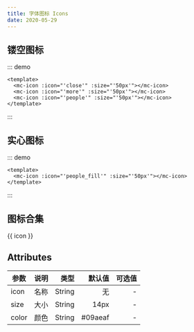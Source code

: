 ```yaml
---
title: 字体图标 Icons
date: 2020-05-29
---
```


## 镂空图标

::: demo

```vue
<template>
  <mc-icon :icon="'close'" :size="'50px'"></mc-icon>
  <mc-icon :icon="'more'" :size="'50px'"></mc-icon>
  <mc-icon :icon="'people'" :size="'50px'"></mc-icon>
</template>
```

:::

## 实心图标

::: demo

```vue
<template>
  <mc-icon :icon="'people_fill'" :size="'50px'"></mc-icon>
</template>
```

:::

## 图标合集

<mc-container>
<mc-flex :wrap="'wrap'">
<mc-item :basis="'100px'" v-for="icon in ['accessory','activity','activity_fill','add','addition_fill','addition','addpeople_fill','addpeople','addressbook_fill','addressbook','barrage_fill','barrage','browse_fill','browse','brush','brush_fill','businesscard_fill','businesscard','camera_fill','camera','clock_fill','clock','close','collection_fill','collection','computer_fill','computer','coordinates_fill','coordinates','coupons_fill','coupons','createtask_fill','createtask','customerservice_fill','customerservice','delete_fill','delete','document','document_fill','dynamic_fill','dynamic','editor','eit','emoji_fill','emoji','empty','empty_fill','enter','enterinto','enterinto_fill','feedback_fill','feedback','flag_fill','flag','flashlight','flashlight_fill','flip','flip_fill','fullscreen','group','group_fill','headlines_fill','headlines','homepage_fill','homepage','integral_fill','integral','interactive_fill','interactive','keyboard','label','label_fill','like_fill','like','live_fill','live','lock_fill','lock','mail','mail_fill','manage_fill','manage','message','message_fill','mine','mine_fill','mobilephone_fill','mobilephone','more','narrow','offline_fill','offline','order_fill','order','other','people_fill','people','picture_fill','picture','play','play_fill','playon_fill','playon','praise_fill','praise','prompt_fill','prompt','qrcode_fill','qrcode','redpacket_fill','redpacket','refresh','remind_fill','remind','return','right','scan','select_fill','select','send','service_fill','service','setup_fill','setup','share_fill','share','shielding_fill','shielding','smallscreen_fill','smallscreen','stealth_fill','stealth','success_fill','success','suspend','switch','systemprompt_fill','systemprompt','tailor','task','task_fill','tasklist_fill','tasklist','text','time_fill','time','translation_fill','translation','trash','trash_fill','undo','unlock_fill','unlock','video','video_fill','warning_fill','warning','workbench_fill','workbench','search','searchfill','qianniu','publishgoods_fill','shop_fill','transaction_fill','packup','unfold','wangwang','financial_fill','marketing_fill','shake','decoration_fill','budaidise','qianniudaidise','questions','supply','tools','int','commodity','zhtn']" :key="icon">
<mc-icon :icon="icon" :size="'50px'"></mc-icon>
<p style="text-algin:center;">{{ icon }}</p>
</mc-item>
</mc-flex>
</mc-container>

## Attributes

| 参数  | 说明 |   类型 |  默认值 | 可选值 |
| ----- | :--: | -----: | ------: | -----: |
| icon  | 名称 | String |      无 |      - |
| size  | 大小 | String |    14px |      - |
| color | 颜色 | String | #09aeaf |      - |
